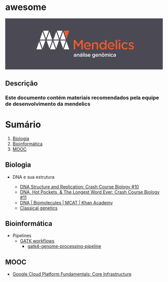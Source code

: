# awesome

![icon](icon.png)

## Descrição

### Este documento contém materiais recomendados pela equipe de desenvolvimento da mendelics

# Sumário

1. [Biologia](#biologia)
1. [Bioinformática](#bioinformática)
1. [MOOC](#mooc)

## Biologia

- DNA e sua estrutura

    - [DNA Structure and Replication: Crash Course Biology #10
](https://www.youtube.com/watch?v=8kK2zwjRV0M)
    - [DNA, Hot Pockets, & The Longest Word Ever: Crash Course Biology #11
](https://www.youtube.com/watch?v=itsb2SqR-R0)
    - [DNA | Biomolecules | MCAT | Khan Academy
](https://youtu.be/AmOO4j0E408)
    - [Classical genetics](https://www.khanacademy.org/science/high-school-biology/hs-classical-genetics)

## Bioinformática

- Pipelines
    - [GATK workflows
](https://github.com/gatk-workflows/)
        - [gatk4-genome-processing-pipeline
](https://github.com/gatk-workflows/gatk4-genome-processing-pipeline)

## MOOC

- [Google Cloud Platform Fundamentals: Core Infrastructure](https://www.coursera.org/learn/gcp-fundamentals)